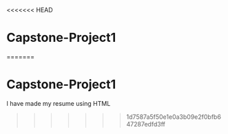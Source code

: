 <<<<<<< HEAD
# Capstone-Project1
=======
# Capstone-Project1
I have made my resume using HTML
>>>>>>> 1d7587a5f50e1e0a3b09e2f0bfb647287edfd3ff
